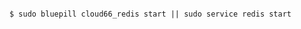 <!-- usedin: [ _includes/_inlines/Databases/common/database-backup/database-backups_note.md] -->


```

$ sudo bluepill cloud66_redis start || sudo service redis start 

```
